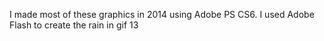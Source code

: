 I made most of these graphics in 2014 using Adobe PS CS6. I used Adobe Flash to create the rain in gif 13
